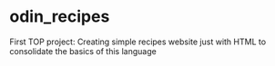 # odin_recipes

First TOP project: Creating simple recipes website just with HTML to consolidate the basics of this language